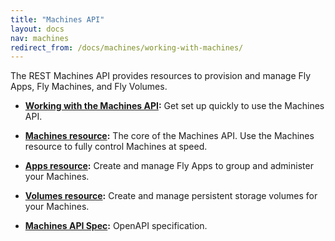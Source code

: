 ```yaml
---
title: "Machines API"
layout: docs
nav: machines
redirect_from: /docs/machines/working-with-machines/
---
```


The REST Machines API provides resources to provision and manage Fly Apps, Fly Machines, and Fly Volumes.


* **[Working with the Machines API](/docs/machines/api/working-with-machines-api):** Get set up quickly to use the Machines API.

* **[Machines resource](/docs/machines/api/machines-resource):** The core of the Machines API. Use the Machines resource to fully control Machines at speed.

* **[Apps resource](/docs/machines/api/apps-resource):** Create and manage Fly Apps to group and administer your Machines.

* **[Volumes resource](/docs/machines/api/volumes-resource):** Create and manage persistent storage volumes for your Machines.

* **[Machines API Spec](https://docs.machines.dev/+external):** OpenAPI specification.
